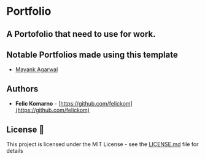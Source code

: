 #  Portfolio 
## A Portofolio that need to use for work.

## Notable Portfolios made using this template

- [Mayank Agarwal](https://mayankagarwal.me)

## Authors

- **Felic Komarno** - [https://github.com/felickom](https://github.com/felickom)

## License 📄

This project is licensed under the MIT License - see the [LICENSE.md](LICENSE.md) file for details

